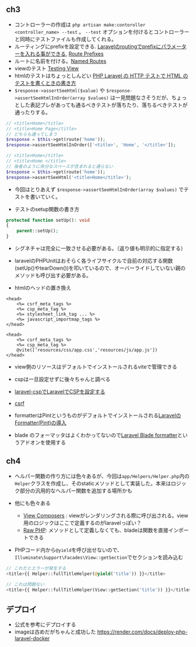 ## ch3

- コントローラーの作成は `php artisan make:contoroller <controller_name> --test` 。 `--test` オプションを付けるとコントローラーと同時にテストファイルも作成してくれる。
- ルーティングにprefixを設定できる. [Laravelのroutingでprefixにパラメーターを入れる事ができる](https://qiita.com/kazuhei/items/fa7826c31a3767217aa9), [Route Prefixes](https://laravel.com/docs/12.x/routing#route-group-prefixes)
- ルートに名前を付ける。[Named Routes](https://laravel.com/docs/12.x/routing#named-routes)
- viewのテスト [Testing View](https://laravel.com/docs/12.x/http-tests#testing-views)
- htmlのテストはちょっとしんどい [PHP Laravel の HTTP テストで HTML のテストを書くときの書き方](https://www.utakata.work/entry/2022/07/29/223537)
- `$response->assertSeeHtml($value)` や `$response->assertSeeHtmlInOrder(array $values)` は一見問題なさそうだが、ちょっとした表記ブレがあっても通るべきテストが落ちたり、落ちるべきテストが通ったりする。

```php
// <title>Home</title>
// <title>Home Page</title>
// どちらも通ってしまう
$response = $this->get(route('home'));
$response->assertSeeHtmlInOrder(['<title>', 'Home', '</title>']);

// <title>Home</title>
// <title>Home </title>
// 後者のように余分なスペースが含まれると通らない
$response = $this->get(route('home'));
$response->assertSeeHtml('<title>Home</title>');
```

- 今回はとりあえず `$response->assertSeeHtmlInOrder(array $values)` でテストを書いていく。

- テストのsetup関数の書き方

```php
protected function setUp(): void
{
    parent::setUp();
}
```

- シグネチャは完全に一致させる必要がある。（返り値も明示的に指定する）
- laravelのPHPUnitはおそらく各ライフサイクルで自前の対応する関数(setUp()やtearDown())を叩いているので、オーバーライドしていない親のメソッドも呼び出す必要がある。

- htmlのヘッドの置き換え

```erb
<head>
    <%= csrf_meta_tags %>
    <%= csp_meta_tag %>
    <%= stylesheet_link_tag ... %>
    <%= javascript_importmap_tags %>
</head>
```

```blade.php
<head>
    <%= csrf_meta_tags %>
    <%= csp_meta_tag %>
    @vite(['resources/css/app.css','resources/js/app.js'])
</head>
```

- view側のリソースはデフォルトでインストールされるviteで管理できる
- cspは一旦設定せずに後々ちゃんと調べる
- [laravel-cspでLaravelでCSPを設定する](https://tamakoma.com/blog/laravel-csp/)
- [csrf](https://laravel.com/docs/12.x/csrf#main-content)


- formatterはPintというものがデフォルトでインストールされる[LaravelのFormatter(Pint)の導入](https://qiita.com/aosan/items/333d048f412bc293dc53)
- blade のフォーマッタはよくわかってないので[Laravel Blade formatter](https://marketplace.visualstudio.com/items?itemName=shufo.vscode-blade-formatter)というアドオンを使用する

## ch4
- ヘルパー関数の作り方には色々あるが、今回は`app/Helpers/Helper.php`内の`Helper`クラスを作成し、そのstaticメソッドとして実装した。本来はロジック部分の汎用的なヘルパー関数を追加する場所かも
- 他にも色々ある
    - [View Composers](https://laravel.com/docs/12.x/views#view-composers) : viewがレンダリングされる際に呼び出される。view用のロジックはここで定義するのがlaravelっぽい？
    - [Raw PHP](https://laravel.com/docs/12.x/blade#raw-php): メソッドとして定義しなくても、bladeは関数を直接インポートできる

- PHPコード内から`@yield`を呼び出せないので、`Illuminate\Support\Facades\View::getSection`でセクションを読み込む

```php
// これだとエラーが発生する
<title>{{ Helper::fullTitleHelper(@yield('title')) }}</title>

// これは問題ない
<title>{{ Helper::fullTitleHelper(View::getSection('title')) }}</title>
```

## デプロイ
- 公式を参考にデプロイする
- imageは古めだがちゃんと成功した
https://render.com/docs/deploy-php-laravel-docker